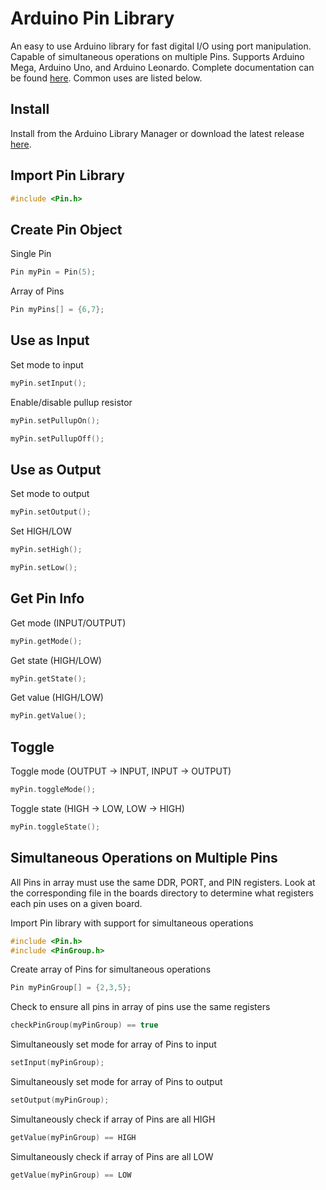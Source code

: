 Arduino Pin Library
===
An easy to use Arduino library for fast digital I/O using port manipulation. Capable of simultaneous operations on multiple Pins. Supports Arduino Mega, Arduino Uno, and Arduino Leonardo. Complete documentation can be found [here](https://pin.fenichelar.com). Common uses are listed below.

## Install
Install from the Arduino Library Manager or download the latest release [here](https://github.com/fenichelar/Pin/releases/latest).

## Import Pin Library
```C
#include <Pin.h>
```

## Create Pin Object
Single Pin
```C
Pin myPin = Pin(5);
```
Array of Pins
```C
Pin myPins[] = {6,7};
```

## Use as Input
Set mode to input
```C
myPin.setInput();
```
Enable/disable pullup resistor
```C
myPin.setPullupOn();
```
```C
myPin.setPullupOff();
```

## Use as Output
Set mode to output
```C
myPin.setOutput();
```
Set HIGH/LOW
```C
myPin.setHigh();
```
```C
myPin.setLow();
```

## Get Pin Info
Get mode (INPUT/OUTPUT)
```C
myPin.getMode();
```
Get state (HIGH/LOW)
```C
myPin.getState();
```
Get value (HIGH/LOW)
```C
myPin.getValue();
```

## Toggle
Toggle mode (OUTPUT -> INPUT, INPUT -> OUTPUT)
```C
myPin.toggleMode();
```
Toggle state (HIGH -> LOW, LOW -> HIGH)
```C
myPin.toggleState();
```

## Simultaneous Operations on Multiple Pins

All Pins in array must use the same DDR, PORT, and PIN registers. Look at the corresponding file in the boards directory to determine what registers each pin uses on a given board.

Import Pin library with support for simultaneous operations
```C
#include <Pin.h>
#include <PinGroup.h>
```
Create array of Pins for simultaneous operations
```C
Pin myPinGroup[] = {2,3,5};
```
Check to ensure all pins in array of pins use the same registers
```C
checkPinGroup(myPinGroup) == true
```
Simultaneously set mode for array of Pins to input
```C
setInput(myPinGroup);
```
Simultaneously set mode for array of Pins to output
```C
setOutput(myPinGroup);
```
Simultaneously check if array of Pins are all HIGH
```C
getValue(myPinGroup) == HIGH
```
Simultaneously check if array of Pins are all LOW
```C
getValue(myPinGroup) == LOW
```
